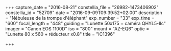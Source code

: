 +++
capture_date = "2016-08-21"
constellia_file = "26982-1473406902"
constellia_id = "52709"
date = "2016-09-09T09:39:52+02:00"
description = "Nébuleuse de la trompe d'éléphant"
exp_number = "33"
exp_time = "600"
focal_length = "448"
guiding = "Lunette 50x175 + caméra QHYL5-IIc"
imager = "Canon EOS 1100D"
iso = "800"
mount = "AZ-EQ6"
optic = "Lunette 80 x 560 + réducteur x0.8"
title = "IC1396"

+++

